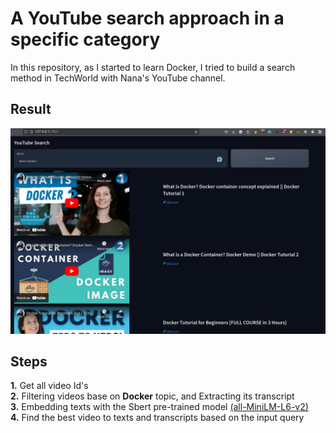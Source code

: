 # A YouTube search approach in a specific category
In this repository, as I started to learn Docker, I tried to build a search method in TechWorld with Nana's YouTube channel. 
## Result
![Result:](img/result.png) 

## Steps
**1.** Get all video Id's \
**2.** Filtering videos base on **Docker** topic, and Extracting its transcript \
**3.** Embedding texts with the Sbert pre-trained model [(all-MiniLM-L6-v2)](https://sbert.net/docs/sentence_transformer/pretrained_models.html#)\
**4.** Find the best video to texts and transcripts based on the input query
